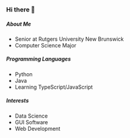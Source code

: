 ### Hi there 👋

##### About Me
- Senior at Rutgers University New Brunswick
- Computer Science Major

##### Programming Languages
- Python
- Java
- Learning TypeScript/JavaScript

##### Interests
- Data Science
- GUI Software
- Web Development
